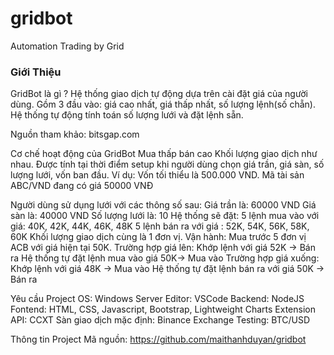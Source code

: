 # gridbot
Automation Trading by Grid

### Giới Thiệu

GridBot là gì ?
Hệ thống giao dịch tự động dựa trên cài đặt giá của người dùng.
Gồm 3 đầu vào: giá cao nhất, giá thấp nhất, số lượng lệnh(số chẵn).
Hệ thống tự động tính toán số lượng lưới và đặt lệnh sẵn.

Nguồn tham khảo: bitsgap.com 

Cơ chế hoạt động của GridBot
Mua thấp bán cao
Khối lượng giao dịch như nhau. Được tính tại thời điểm setup khi người dùng chọn giá trần, giá sàn, số lượng lưới, vốn ban đầu.
Ví dụ: 
Vốn tối thiểu là 500.000 VND. 
Mã tài sản ABC/VND đang có giá 50000 VNĐ

Người dùng sử dụng lưới với các thông số sau:
	Giá trần là: 60000 VND
	Giá sàn là:  40000 VND
	Số lượng lưới là: 10
Hệ thống sẽ đặt: 
5 lệnh mua vào với giá: 40K, 42K, 44K, 46K, 48K
5 lệnh bán ra với giá : 52K, 54K, 56K, 58K, 60K 
		Khối lượng giao dịch cùng là 1 đơn vị.
	Vận hành: 
		Mua trước 5 đơn vị ACB với giá hiện tại 50K.
		Trường hợp giá lên:
			Khớp lệnh với giá 52K → Bán ra
			Hệ thống tự đặt lệnh mua vào giá 50K→ Mua vào
		Trường hợp giá xuống:
			Khớp lệnh với giá 48K → Mua vào
			Hệ thống tự đặt lệnh bán ra với giá 50K → Bán ra

			
	
Yêu cầu Project
OS: Windows Server
Editor: VSCode
Backend: NodeJS
Fontend: HTML, CSS, Javascript, Bootstrap, Lightweight Charts
Extension API: CCXT
Sàn giao dịch mặc định: Binance Exchange
Testing: BTC/USD

Thông tin Project
	Mã nguồn: https://github.com/maithanhduyan/gridbot
